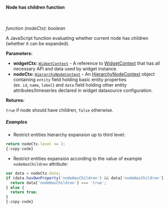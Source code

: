 #### Node has children function

<div class="divider"></div>
<br/>

*function (nodeCtx): boolean*

A JavaScript function evaluating whether current node has children (whether it can be expanded).

**Parameters:**

<ul>
  <li><b>widgetCtx:</b> <code><a href="https://github.com/sobeam/sobeam/blob/5bb6403407aa4898084832d6698aa9ea6d484889/ui-ngx/src/app/modules/home/models/widget-component.models.ts#L107" target="_blank">WidgetContext</a></code> - A reference to <a href="https://github.com/sobeam/sobeam/blob/5bb6403407aa4898084832d6698aa9ea6d484889/ui-ngx/src/app/modules/home/models/widget-component.models.ts#L107" target="_blank">WidgetContext</a> that has all necessary API 
     and data used by widget instance.
  </li>
  <li><b>nodeCtx:</b> <code><a href="https://github.com/sobeam/sobeam/blob/e264f7b8ddff05bda85c4833bf497f47f447496e/ui-ngx/src/app/modules/home/components/widget/lib/entities-hierarchy-widget.models.ts#L35" target="_blank">HierarchyNodeContext</a></code> - An 
            <a href="https://github.com/sobeam/sobeam/blob/e264f7b8ddff05bda85c4833bf497f47f447496e/ui-ngx/src/app/modules/home/components/widget/lib/entities-hierarchy-widget.models.ts#L35" target="_blank">HierarchyNodeContext</a> object
            containing <code>entity</code> field holding basic entity properties <br> (ex. <code>id</code>, <code>name</code>, <code>label</code>) and <code>data</code> field holding other entity attributes/timeseries declared in widget datasource configuration.
   </li>
</ul>

**Returns:**

`true` if node should have children, `false` otherwise.

<div class="divider"></div>

##### Examples

* Restrict entities hierarchy expansion up to third level:

```javascript
return nodeCtx.level <= 2;
{:copy-code}
```

* Restrict entities expansion according to the value of example `nodeHasChildren` attribute:

```javascript
var data = nodeCtx.data;
if (data.hasOwnProperty('nodeHasChildren') && data['nodeHasChildren'] !== null) {
  return data['nodeHasChildren'] === 'true';
} else {
  return true;
}
{:copy-code}
```

<br>
<br>

